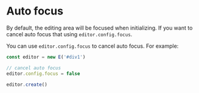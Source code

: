 # Auto focus

By default, the editing area will be focused when initializing. If you want to cancel auto focus that using `editor.config.focus`.

You can use `editor.config.focus` to cancel auto focus. For example: 

```jsx
const editor = new E('#div1')

// cancel auto focus
editor.config.focus = false

editor.create()
```